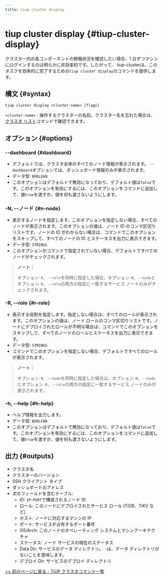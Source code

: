 ```yaml
---
title: tiup cluster display
---
```


# tiup cluster display {#tiup-cluster-display}

クラスター内の各コンポーネントの稼働状況を確認したい場合、1 台ずつマシンにログインするのは明らかに非効率的です。したがって、 tiup-clusterは、このタスクを効率的に完了するための`tiup cluster display`のコマンドを提供します。

## 構文 {#syntax}

```shell
tiup cluster display <cluster-name> [flags]
```

`<cluster-name>` : 操作するクラスターの名前。クラスター名を忘れた場合は、 [クラスタ リスト](/tiup/tiup-component-cluster-list.md)コマンドで確認できます。

## オプション {#options}

### --dashboard {#dashboard}

-   デフォルトでは、クラスタ全体のすべてのノード情報が表示されます。 `--dashboard`オプションでは、ダッシュボード情報のみが表示されます。
-   データ型: `BOOLEAN`
-   このオプションはデフォルトで無効になっており、デフォルト値は`false`です。このオプションを有効にするには、このオプションをコマンドに追加して、値`true`を渡すか、値を何も渡さないようにします。

### -N, --ノード {#n-node}

-   表示するノードを指定します。このオプションを指定しない場合、すべてのノードが表示されます。このオプションの値は、ノード ID のコンマ区切りリストです。ノードの ID がわからない場合は、コマンドでこのオプションをスキップして、すべてのノードの ID とステータスを出力に表示できます。
-   データ型: `STRINGS`
-   このオプションがコマンドで指定されていない場合、デフォルトですべてのノードがチェックされます。

> **ノート：**
>
> オプション`-R, --role`を同時に指定した場合、オプション`-N, --node`とオプション`-R, --role`の両方の指定に一致するサービス ノードのみがチェックされます。

### -R, --role {#r-role}

-   表示する役割を指定します。指定しない場合は、すべてのロールが表示されます。このオプションの値は、ノード ロールのコンマ区切りリストです。ノードにデプロイされたロールが不明な場合は、コマンドでこのオプションをスキップして、すべてのノードのロールとステータスを出力に表示できます。
-   データ型: `STRINGS`
-   コマンドでこのオプションを指定しない場合、デフォルトですべてのロールが表示されます。

> **ノート：**
>
> オプション`-N, --node`を同時に指定した場合は、オプション`-N, --node`とオプション`-R, --role`の両方の指定に一致するサービス ノードのみが表示されます。

### -h, --help {#h-help}

-   ヘルプ情報を出力します。
-   データ型: `BOOLEAN`
-   このオプションはデフォルトで無効になっており、デフォルト値は`false`です。このオプションを有効にするには、このオプションをコマンドに追加して、値`true`を渡すか、値を何も渡さないようにします。

## 出力 {#outputs}

-   クラスタ名
-   クラスターのバージョン
-   SSH クライアント タイプ
-   ダッシュボードのアドレス
-   次のフィールドを含むテーブル:
    -   ID: `IP:PORT`で構成されるノード ID
    -   ロール: このノードにデプロイされたサービス ロール (TiDB、TiKV など)
    -   ホスト: ノードに対応するマシンの IP
    -   ポート: サービスが占有するポート番号
    -   OS/Arch: このノードのオペレーティング システムとマシンアーキテクチャ
    -   ステータス: ノード サービスの現在のステータス
    -   Data Dir: サービスのデータ ディレクトリ。 `-`は、データ ディレクトリがないことを意味します。
    -   デプロイ Dir: サービスのデプロイ ディレクトリ

[&lt;&lt; 前のページに戻る - TiUP クラスタコマンド一覧](/tiup/tiup-component-cluster.md#command-list)
